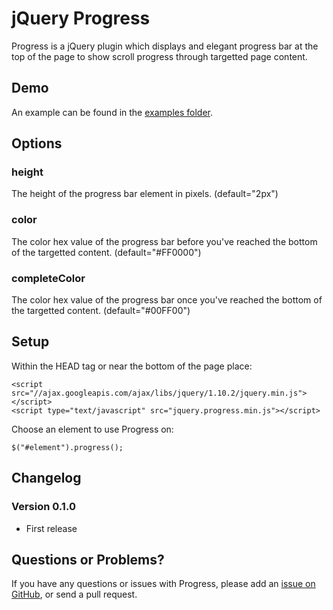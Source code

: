 # jQuery Progress

Progress is a jQuery plugin which displays and elegant progress bar at the top of the page to show scroll progress through targetted page content.


## Demo

An example can be found in the [examples folder](http://ryannielson.github.io/jquery-progress/demo/).


## Options

### height

The height of the progress bar element in pixels. (default="2px")

### color

The color hex value of the progress bar before you've reached the bottom of the targetted content. (default="#FF0000")

### completeColor

The color hex value of the progress bar once you've reached the bottom of the targetted content. (default="#00FF00")


## Setup

Within the HEAD tag or near the bottom of the page place:

	<script src="//ajax.googleapis.com/ajax/libs/jquery/1.10.2/jquery.min.js"></script>
	<script type="text/javascript" src="jquery.progress.min.js"></script>

Choose an element to use Progress on:

	$("#element").progress();


## Changelog

### Version 0.1.0

* First release


## Questions or Problems?

If you have any questions or issues with Progress, please add an [issue on GitHub](https://github.com/RyanNielson/jquery-progress/issues), or send a pull request.
